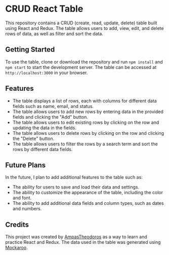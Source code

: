 # CRUD React Table

This repository contains a CRUD (create, read, update, delete) table built using React and Redux. The table allows users to add, view, edit, and delete rows of data, as well as filter and sort the data.

## Getting Started

To use the table, clone or download the repository and run `npm install` and `npm start` to start the development server. The table can be accessed at `http://localhost:3000` in your browser.

## Features

- The table displays a list of rows, each with columns for different data fields such as name, email, and status.
- The table allows users to add new rows by entering data in the provided fields and clicking the "Add" button.
- The table allows users to edit existing rows by clicking on the row and updating the data in the fields.
- The table allows users to delete rows by clicking on the row and clicking the "Delete" button.
- The table allows users to filter the rows by a search term and sort the rows by different data fields.

## Future Plans

In the future, I plan to add additional features to the table such as:

- The ability for users to save and load their data and settings.
- The ability to customize the appearance of the table, including the color and font.
- The ability to add additional data fields and column types, such as dates and numbers.

## Credits

This project was created by [AmpasTheodoros](https://github.com/AmpasTheodoros) as a way to learn and practice React and Redux. The data used in the table was generated using [Mockaroo](https://mockaroo.com/).
